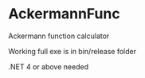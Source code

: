 # AckermannFunc
Ackermann function calculator

Working full exe is in bin/release folder

.NET 4 or above needed
